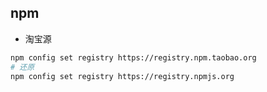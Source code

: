## npm

* 淘宝源
```sh
npm config set registry https://registry.npm.taobao.org
# 还原
npm config set registry https://registry.npmjs.org
```